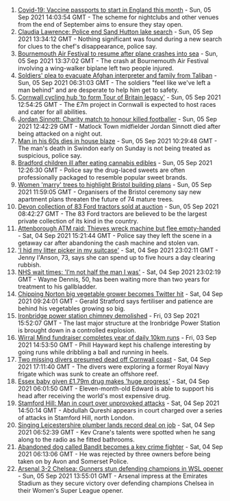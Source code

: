 1. [Covid-19: Vaccine passports to start in England this month](https://www.bbc.co.uk/news/uk-58452953?at_medium=RSS&at_campaign=KARANGA) - Sun, 05 Sep 2021 14:03:54 GMT - The scheme for nightclubs and other venues from the end of September aims to ensure they stay open.
2. [Claudia Lawrence: Police end Sand Hutton lake search](https://www.bbc.co.uk/news/uk-england-york-north-yorkshire-58455620?at_medium=RSS&at_campaign=KARANGA) - Sun, 05 Sep 2021 13:34:12 GMT - Nothing significant was found during a new search for clues to the chef's disappearance, police say.
3. [Bournemouth Air Festival to resume after plane crashes into sea](https://www.bbc.co.uk/news/uk-england-dorset-58451074?at_medium=RSS&at_campaign=KARANGA) - Sun, 05 Sep 2021 13:37:02 GMT - The crash at Bournemouth Air Festival involving a wing-walker biplane left two people injured.
4. [Soldiers' plea to evacuate Afghan interpreter and family from Taliban](https://www.bbc.co.uk/news/uk-england-derbyshire-58426486?at_medium=RSS&at_campaign=KARANGA) - Sun, 05 Sep 2021 06:31:03 GMT - The soldiers "feel like we've left a man behind" and are desperate to help him get to safety.
5. [Cornwall cycling hub 'to form Tour of Britain legacy'](https://www.bbc.co.uk/news/uk-england-cornwall-58454233?at_medium=RSS&at_campaign=KARANGA) - Sun, 05 Sep 2021 12:54:25 GMT - The £7m project in Cornwall is expected to host races and cater for all abilities.
6. [Jordan Sinnott: Charity match to honour killed footballer](https://www.bbc.co.uk/news/uk-england-nottinghamshire-58438024?at_medium=RSS&at_campaign=KARANGA) - Sun, 05 Sep 2021 12:42:29 GMT - Matlock Town midfielder Jordan Sinnott died after being attacked on a night out.
7. [Man in his 60s dies in house blaze](https://www.bbc.co.uk/news/uk-england-wiltshire-58454004?at_medium=RSS&at_campaign=KARANGA) - Sun, 05 Sep 2021 10:29:48 GMT - The man's death in Swindon early on Sunday is not being treated as suspicious, police say.
8. [Bradford children ill after eating cannabis edibles](https://www.bbc.co.uk/news/uk-england-leeds-58454828?at_medium=RSS&at_campaign=KARANGA) - Sun, 05 Sep 2021 12:26:30 GMT - Police say the drug-laced sweets are often professionally packaged to resemble popular sweet brands.
9. [Women 'marry' trees to highlight Bristol building plans](https://www.bbc.co.uk/news/uk-england-bristol-58423302?at_medium=RSS&at_campaign=KARANGA) - Sun, 05 Sep 2021 11:59:05 GMT - Organisers of the Bristol ceremony say new apartment plans threaten the future of 74 mature trees.
10. [Devon collection of 83 Ford tractors sold at auction](https://www.bbc.co.uk/news/uk-england-devon-58447103?at_medium=RSS&at_campaign=KARANGA) - Sun, 05 Sep 2021 08:42:27 GMT - The 83 Ford tractors are believed to be the largest private collection of its kind in the country.
11. [Attenborough ATM raid: Thieves wreck machine but flee empty-handed](https://www.bbc.co.uk/news/uk-england-nottinghamshire-58448325?at_medium=RSS&at_campaign=KARANGA) - Sat, 04 Sep 2021 15:21:44 GMT - Police say they left the scene in a getaway car after abandoning the cash machine and stolen van.
12. ['I hid my litter picker in my suitcase'](https://www.bbc.co.uk/news/uk-england-leicestershire-58409725?at_medium=RSS&at_campaign=KARANGA) - Sat, 04 Sep 2021 23:02:11 GMT - Jenny I'Anson, 73, says she can spend up to five hours a day clearing rubbish.
13. [NHS wait times: 'I’m not half the man I was'](https://www.bbc.co.uk/news/health-58424718?at_medium=RSS&at_campaign=KARANGA) - Sat, 04 Sep 2021 23:02:19 GMT - Wayne Dennis, 50, has been waiting more than two years for treatment to his gallbladder.
14. [Chipping Norton big vegetable grower becomes Twitter hit](https://www.bbc.co.uk/news/uk-england-oxfordshire-58428295?at_medium=RSS&at_campaign=KARANGA) - Sat, 04 Sep 2021 09:24:01 GMT - Gerald Stratford says fertiliser and patience are behind his vegetables growing so big.
15. [Ironbridge power station chimney demolished](https://www.bbc.co.uk/news/uk-england-shropshire-58436886?at_medium=RSS&at_campaign=KARANGA) - Fri, 03 Sep 2021 15:52:07 GMT - The last major structure at the Ironbridge Power Station is brought down in a controlled explosion.
16. [Wirral Mind fundraiser completes year of daily 10km runs](https://www.bbc.co.uk/news/uk-england-merseyside-58437608?at_medium=RSS&at_campaign=KARANGA) - Fri, 03 Sep 2021 14:53:50 GMT - Phill Hayward kept his challenge interesting by going runs while dribbling a ball and running in heels.
17. [Two missing divers presumed dead off Cornwall coast](https://www.bbc.co.uk/news/uk-england-cornwall-58443729?at_medium=RSS&at_campaign=KARANGA) - Sat, 04 Sep 2021 17:11:40 GMT - The divers were exploring a former Royal Navy frigate which was sunk to create an offshore reef.
18. [Essex baby given £1.79m drug makes 'huge progress'](https://www.bbc.co.uk/news/uk-england-essex-58423608?at_medium=RSS&at_campaign=KARANGA) - Sat, 04 Sep 2021 06:01:50 GMT - Eleven-month-old Edward is able to support his head after receiving the world's most expensive drug.
19. [Stamford Hill: Man in court over unprovoked attacks](https://www.bbc.co.uk/news/uk-england-london-58447120?at_medium=RSS&at_campaign=KARANGA) - Sat, 04 Sep 2021 14:50:14 GMT - Abdullah Qureshi appears in court charged over a series of attacks in Stamford Hill, north London.
20. [Singing Leicestershire plumber lands record deal on job](https://www.bbc.co.uk/news/uk-england-leicestershire-58438715?at_medium=RSS&at_campaign=KARANGA) - Sat, 04 Sep 2021 06:52:39 GMT - Kev Crane's talents were spotted when he sang along to the radio as he fitted bathrooms.
21. [Abandoned dog called Bandit becomes a key crime fighter](https://www.bbc.co.uk/news/uk-england-bristol-58436702?at_medium=RSS&at_campaign=KARANGA) - Sat, 04 Sep 2021 06:13:06 GMT - He was rejected by three owners before being taken on by Avon and Somerset Police.
22. [Arsenal 3-2 Chelsea: Gunners stun defending champions in WSL opener](https://www.bbc.co.uk/sport/football/58373001?at_medium=RSS&at_campaign=KARANGA) - Sun, 05 Sep 2021 13:55:01 GMT - Arsenal impress at the Emirates Stadium as they secure victory over defending champions Chelsea in their Women's Super League opener.

